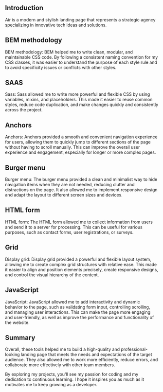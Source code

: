 ## Introduction
Air is a modern and stylish landing page that represents a strategic agency specializing in innovative tech ideas and solutions.

## BEM methodology
BEM methodology: BEM helped me to write clean, modular, and maintainable CSS code. By following a consistent naming convention for my CSS classes, it was easier to understand the purpose of each style rule and to avoid specificity issues or conflicts with other styles.

## SAAS
Sass: Sass allowed me to write more powerful and flexible CSS by using variables, mixins, and placeholders. This made it easier to reuse common styles, reduce code duplication, and make changes quickly and consistently across the project.

## Anchors
Anchors: Anchors provided a smooth and convenient navigation experience for users, allowing them to quickly jump to different sections of the page without having to scroll manually. This can improve the overall user experience and engagement, especially for longer or more complex pages.

## Burger menu
Burger menu: The burger menu provided a clean and minimalist way to hide navigation items when they are not needed, reducing clutter and distractions on the page. It also allowed me to implement responsive design and adapt the layout to different screen sizes and devices.

## HTML form
HTML form: The HTML form allowed me to collect information from users and send it to a server for processing. This can be useful for various purposes, such as contact forms, user registrations, or surveys.

## Grid
Display grid: Display grid provided a powerful and flexible layout system, allowing me to create complex grid structures with relative ease. This made it easier to align and position elements precisely, create responsive designs, and control the visual hierarchy of the content.

## JavaScript
JavaScript: JavaScript allowed me to add interactivity and dynamic behavior to the page, such as validating form input, controlling scrolling, and managing user interactions. This can make the page more engaging and user-friendly, as well as improve the performance and functionality of the website.

## Summary
Overall, these tools helped me to build a high-quality and professional-looking landing page that meets the needs and expectations of the target audience. They also allowed me to work more efficiently, reduce errors, and collaborate more effectively with other team members.

By exploring my projects, you'll see my passion for coding and my dedication to continuous learning. I hope it inspires you as much as it motivates me to keep growing as a developer.
